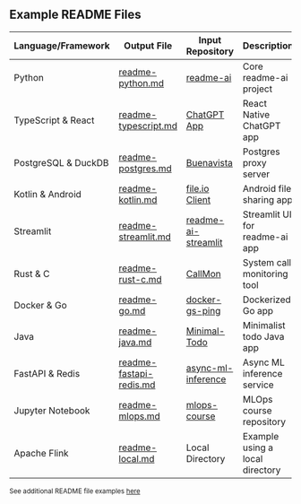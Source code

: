 ## Example README Files

| Language/Framework | Output File | Input Repository | Description |
|--------------------|-------------|------------------|-------------|
| Python | [readme-python.md][0a] | [readme-ai][0b] | Core readme-ai project |
| TypeScript & React | [readme-typescript.md][1a] | [ChatGPT App][1b] | React Native ChatGPT app |
| PostgreSQL & DuckDB | [readme-postgres.md][2a] | [Buenavista][2b] | Postgres proxy server |
| Kotlin & Android | [readme-kotlin.md][3a] | [file.io Client][3b] | Android file sharing app |
| Streamlit | [readme-streamlit.md][4a] | [readme-ai-streamlit][4b] | Streamlit UI for readme-ai app |
| Rust & C | [readme-rust-c.md][5a] | [CallMon][5b] | System call monitoring tool |
| Docker & Go | [readme-go.md][6a] | [docker-gs-ping][6b] | Dockerized Go app |
| Java | [readme-java.md][7a] | [Minimal-Todo][7b] | Minimalist todo Java app |
| FastAPI & Redis | [readme-fastapi-redis.md][8a] | [async-ml-inference][8b] | Async ML inference service |
| Jupyter Notebook | [readme-mlops.md][9a] | [mlops-course][9b] | MLOps course repository |
| Apache Flink | [readme-local.md][10a] | Local Directory | Example using a local directory |

<sub>See additional README file examples [here](https://github.com/eli64s/readme-ai/tree/main/examples/markdown)</sub>

[0a]: https://github.com/eli64s/readme-ai/blob/main/examples/markdown/readme-python.md "readme-python.md"
[0b]: https://github.com/eli64s/readme-ai "readme-ai"
[1a]: https://github.com/eli64s/readme-ai/blob/main/examples/markdown/readme-typescript.md "readme-typescript.md"
[1b]: https://github.com/Yuberley/ChatGPT-App-React-Native-TypeScript "ChatGPT App"
[2a]: https://github.com/eli64s/readme-ai/blob/main/examples/markdown/readme-postgres.md "readme-postgres.md"
[2b]: https://github.com/jwills/buenavista "Buenavista"
[3a]: https://github.com/eli64s/readme-ai/blob/main/examples/markdown/readme-kotlin.md "readme-kotlin.md"
[3b]: https://github.com/rumaan/file.io-Android-Client "file.io Client"
[4a]: https://github.com/eli64s/readme-ai/blob/main/examples/markdown/readme-streamlit.md "readme-streamlit.md"
[4b]: https://github.com/eli64s/readme-ai-streamlit "readme-ai-streamlit"
[5a]: https://github.com/eli64s/readme-ai/blob/main/examples/markdown/readme-rust-c.md "readme-rust-c.md"
[5b]: https://github.com/DownWithUp/CallMon "CallMon"
[6a]: https://github.com/eli64s/readme-ai/blob/main/examples/markdown/readme-go.md "readme-go.md"
[6b]: https://github.com/olliefr/docker-gs-ping "docker-gs-ping"
[7a]: https://github.com/eli64s/readme-ai/blob/main/examples/markdown/readme-java.md "readme-java.md"
[7b]: https://github.com/avjinder/Minimal-Todo "Minimal-Todo"
[8a]: https://github.com/eli64s/readme-ai/blob/main/examples/markdown/readme-fastapi-redis.md "readme-fastapi-redis.md"
[8b]: https://github.com/FerrariDG/async-ml-inference "async-ml-inference"
[9a]: https://github.com/eli64s/readme-ai/blob/main/examples/markdown/readme-mlops.md "readme-mlops.md"
[9b]: https://github.com/GokuMohandas/mlops-course "mlops-course"
[10a]: https://github.com/eli64s/readme-ai/blob/main/examples/markdown/readme-local.md "readme-local.md"
